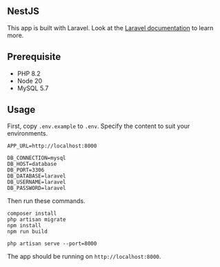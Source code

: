 ## NestJS

This app is built with Laravel. Look at the [Laravel documentation](https://laravel.com/docs/11.x) to learn more.

## Prerequisite

- PHP 8.2
- Node 20
- MySQL 5.7

## Usage

First, copy `.env.example` to `.env`. Specify the content to suit your environments.

```
APP_URL=http://localhost:8000

DB_CONNECTION=mysql
DB_HOST=database
DB_PORT=3306
DB_DATABASE=laravel
DB_USERNAME=laravel
DB_PASSWORD=laravel
```

Then run these commands.

```
composer install
php artisan migrate
npm install
npm run build

php artisan serve --port=8000
```

The app should be running on `http://localhost:8000`.
